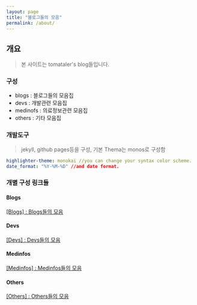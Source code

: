 ```yaml
---
layout: page
title: "블로그들의 모음"
permalink: /about/
---
```


## 개요
> 본 사이트는 tomataler's blog들입니다.

### 구성
- blogs : 블로그들의 모음집
- devs : 개발관련 모음집
- medinofs : 의료정보관련 모음집
- others : 기타 모음집

### 개발도구
> jekyll, github pages등을 구성, 
> 기본 Thema는 monos로 구성함
```yml
highlighter-theme: monokai //you can change your syntax color scheme.
date_format: "%Y-%M-%D" //and date format.
```

### 개별 구성 링크들
#### Blogs
<a href= "{{site.url}}{{root_url}}/{{ 'blogs/index.html' }}">[Blogs] : Blogs들의 모음</a>

#### Devs
<a href= "{{site.url}}{{root_url}}/{{ 'devs/index.html' }}">[Devs] : Devs들의 모음</a>

#### Medinfos
<a href= "{{site.url}}{{root_url}}/{{ 'medinfos/index.html' }}">[Medinfos] : Medinfos들의 모음</a>

#### Others
<a href= "{{site.url}}{{root_url}}/{{ 'others/index.html' }}">[Others] : Others들의 모음</a>